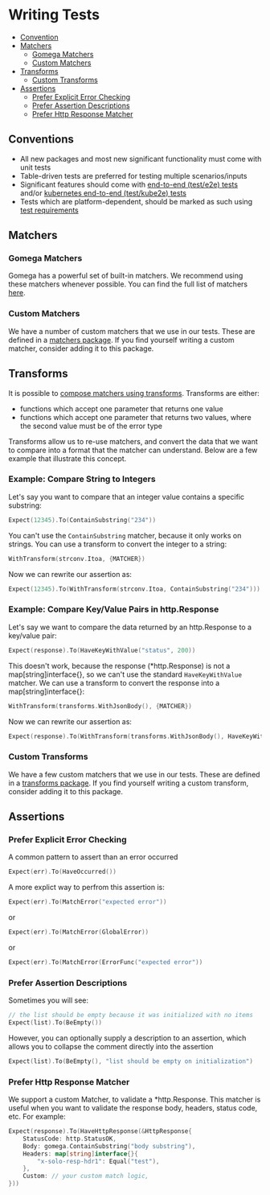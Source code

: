 # Writing Tests
- [Convention](#conventions)
- [Matchers](#matchers)
  - [Gomega Matchers](#gomega-matchers)
  - [Custom Matchers](#custom-matchers)
- [Transforms](#transforms)
  - [Custom Transforms](#custom-transforms)
- [Assertions](#assertions)
  - [Prefer Explicit Error Checking](#prefer-explicit-error-checking)
  - [Prefer Assertion Descriptions](#prefer-assertion-descriptions)
  - [Prefer Http Response Matcher](#prefer-http-response-matcher)

## Conventions
- All new packages and most new significant functionality must come with unit tests
- Table-driven tests are preferred for testing multiple scenarios/inputs
- Significant features should come with [end-to-end (test/e2e) tests](e2e-tests.md) and/or [kubernetes end-to-end (test/kube2e) tests](kube-e2e-tests.md)
- Tests which are platform-dependent, should be marked as such using [test requirements](/test/testutils/requirements.go)

## Matchers
### Gomega Matchers
Gomega has a powerful set of built-in matchers. We recommend using these matchers whenever possible. You can find the full list of matchers [here](https://github.com/onsi/gomega/tree/master/matchers).

### Custom Matchers
We have a number of custom matchers that we use in our tests. These are defined in a [matchers package](/test/gomega/matchers/). If you find yourself writing a custom matcher, consider adding it to this package.

## Transforms
It is possible to [compose matchers using transforms](https://onsi.github.io/gomega/#composing-matchers). Transforms are either:
- functions which accept one parameter that returns one value
- functions which accept one parameter that returns two values, where the second value must be of the error type

Transforms allow us to re-use matchers, and convert the data that we want to compare into a format that the matcher can understand. Below are a few example that illustrate this concept.

### Example: Compare String to Integers
Let's say you want to compare that an integer value contains a specific substring:
```go
Expect(12345).To(ContainSubstring("234"))
```

You can't use the `ContainSubstring` matcher, because it only works on strings. You can use a transform to convert the integer to a string:
```go
WithTransform(strconv.Itoa, {MATCHER})
```

Now we can rewrite our assertion as:
```go
Expect(12345).To(WithTransform(strconv.Itoa, ContainSubstring("234")))
```

### Example: Compare Key/Value Pairs in http.Response

Let's say we want to compare the data returned by an http.Response to a key/value pair:
```go
Expect(response).To(HaveKeyWithValue("status", 200))
```

This doesn't work, because the response (*http.Response) is not a map[string]interface{}, so we can't use the standard `HaveKeyWithValue` matcher. We can use a transform to convert the response into a map[string]interface{}:
```go
WithTransform(transforms.WithJsonBody(), {MATCHER})
```

Now we can rewrite our assertion as:
```go
Expect(response).To(WithTransform(transforms.WithJsonBody(), HaveKeyWithValue("status", 200)))
```

### Custom Transforms
We have a few custom matchers that we use in our tests. These are defined in a [transforms package](/test/gomega/transforms/). If you find yourself writing a custom transform, consider adding it to this package.

## Assertions
### Prefer Explicit Error Checking
A common pattern to assert than an error occurred
```go
Expect(err).To(HaveOccurred())
```

A more explict way to perfrom this assertion is:
```go
Expect(err).To(MatchError("expected error"))
```
or
```go
Expect(err).To(MatchError(GlobalError))
```
or
```go
Expect(err).To(MatchError(ErrorFunc("expected error"))
```

### Prefer Assertion Descriptions
Sometimes you will see:
```go
// the list should be empty because it was initialized with no items
Expect(list).To(BeEmpty())
```

However, you can optionally supply a description to an assertion, which allows you to collapse the comment directly into the assertion
```go
Expect(list).To(BeEmpty(), "list should be empty on initialization")
```

### Prefer Http Response Matcher
We support a custom Matcher, to validate a *http.Response. This matcher is useful when you want to validate the response body, headers, status code, etc. For example:
```go
Expect(response).To(HaveHttpResponse(&HttpResponse{
    StatusCode: http.StatusOK, 
    Body: gomega.ContainSubstring("body substring"), 
    Headers: map[string]interface{}{
        "x-solo-resp-hdr1": Equal("test"),
    }, 
    Custom: // your custom match logic,
}))
```
